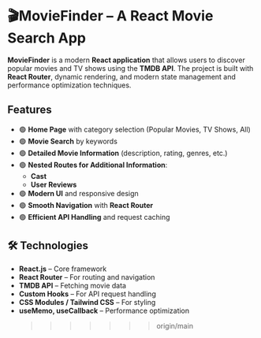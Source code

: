 # 🎬MovieFinder – A React Movie Search App

**MovieFinder** is a modern **React application** that allows users to discover popular movies and TV shows using the **TMDB API**. The project is built with **React Router**, dynamic rendering, and modern state management and performance optimization techniques.

## Features

-   🟢 **Home Page** with category selection (Popular Movies, TV Shows, All)
-   🟢 **Movie Search** by keywords
-   🟢 **Detailed Movie Information** (description, rating, genres, etc.)
-   🟢 **Nested Routes for Additional Information**:
    -   **Cast**
    -   **User Reviews**
-   🟢 **Modern UI** and responsive design
-   🟢 **Smooth Navigation** with **React Router**
-   🟢 **Efficient API Handling** and request caching

## 🛠️ Technologies

-   **React.js** – Core framework
-   **React Router** – For routing and navigation
-   **TMDB API** – Fetching movie data
-   **Custom Hooks** – For API request handling
-   **CSS Modules / Tailwind CSS** – For styling
-   **useMemo, useCallback** – Performance optimization
    > > > > > > > origin/main
